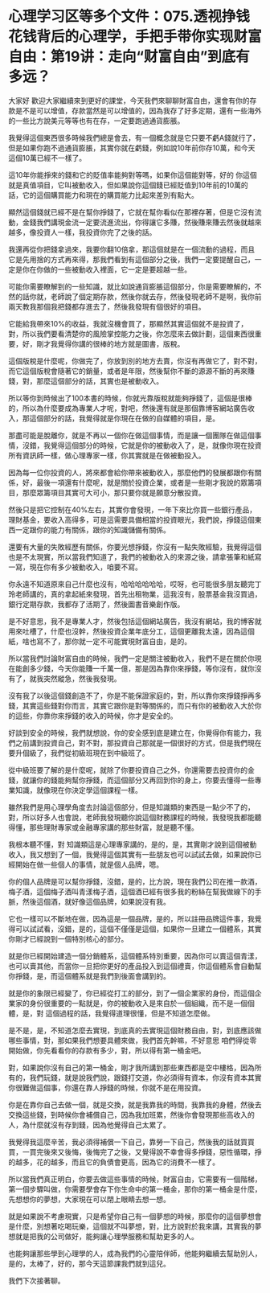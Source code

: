 # 心理学习区等多个文件：075.透视挣钱花钱背后的心理学，手把手带你实现财富自由：第19讲：走向“财富自由”到底有多远？

大家好 歡迎大家繼續來到更好的課堂，今天我們來聊聊財富自由，還會有你的存款是不是可以增值，存款當然是可以增值的，因為我存了好多定期，還有一些海外的一些比方說美元等等也有在存，一定要跑過通貨膨脹。

我覺得這個東西很多時候我們總是會去，有一個概念就是它只要不虧A錢就行了，但是如果你跑不過通貨膨脹，其實你就在虧錢，例如說10年前你存10萬，和今天這個10萬已經不一樣了。

這10年你能掙來的錢和它的貶值率能夠對等嗎，如果你這個能對等，好的 你這個就是真值項目，它叫被動收入，但如果說你這個錢已經貶值到10年前的10萬的話，它的這個購買能力和現在的購買能力比起來差別有點大。

顯然這個錢就已經不是在幫你掙錢了，它就在幫你看似在那裡存著，但是它沒有流動，金錢我們講現金流一定要流進流出，你得讓它多賺，然後賺來賺去然後就越來越多，像投資人一樣，我投資你完了之後的話。

我還再從你把錢拿過來，我要你翻10倍拿，那這個就是在一個流動的過程，而且它是先用捨的方式再來得，那我們看到有這個部分之後，我們一定要提醒自己，一定是你在你做的一些被動收入裡面，它一定是要超越一些。

可能你需要瞭解到的一些知識，就比如說通貨膨脹這個部分，你是需要瞭解的，不然的話你就，老師說了個定期存款，然後你就去存，然後發現老師不是啊，我你前兩天教我那個我把錢都存進去了，然後我發現有個很好的項目。

它能給我帶來10%的收益，我就沒機會買了，那顯然其實這個就不是投資了，對，所以我們要看清楚你的風險掌控能力之後，你怎麼來去做計劃，這個東西很重要，好，剛才我覺得你講的很棒的地方就是圖書，版稅。

這個版稅是什麼呢，你做完了，你放到別的地方去賣，你沒有再做它了，對不對，而它這個版稅會隨著它的銷量，或者是年限，然後幫你不斷的源源不斷的再來賺錢，對，那麼這個部分的話，其實也是被動收入。

所以等你到時候出了100本書的時候，你就光靠版稅就能夠掙錢了，這個是很棒的，所以為什麼要成為專業人才呢，對吧，然後還有就是那個靠博客網站廣告收入，那這個部分的話，我覺得就是你現在在做的自媒體的項目，是。

那盡可能是脫離你，就是不再以一個你在做這個事情，而是讓一個團隊在做這個事情，沒錯，我覺得這個部分的時候，它就是你的被動收入了，是，就像你現在投資所有資訊師一樣，做心理專家一樣，你其實就是在做被動投入。

因為每一位你投資的人，將來都會給你帶來被動收入，那麼他們的發展都跟你有關係，好，最後一項還有什麼呢，就是關於投資企業，或者是一些剛才我說的眾籌項目，那麼眾籌項目其實可大可小，那只要你就是願意分散投資。

然後只是把它控制在40%左右，其實你會發現，一年下來比你買一些銀行產品，理財基金，要收入高得多，可是這需要具備相當的投資眼光，我們說，掙錢這個東西一定跟你的能力有關係，跟你的知識儲備有關係。

還要有大量的失敗經歷有關係，你要光想掙錢，你沒有一點失敗經驗，我覺得這個也是不太現實，所以當我們知道了，我們的被動收入的來源之後，請拿張筆和紙寫一寫，現在你有多少被動收入，咱要不寫。

你永遠不知道原來自己什麼也沒有，哈哈哈哈哈哈，哎呀，也可能很多朋友聽完丁玲老師講的，真的拿起紙來發現，首先出租物業，這我沒有，股票基金我沒買過，銀行定期存款，我都存了活期了，然後圖書音樂創作版。

是不好意思，我不是專業人才，然後包括這個網站廣告，我沒有網站，我的博客就用來吐槽了，什麼也沒幹，然後投資企業年底分工，這個更離我太遠，因為這個紙，啥也寫不了，那你就一定不可能實現財富自由，是的。

所以當我們討論財富自由的時候，我們一定是關注被動收入，我們不是在關於你現在能創多少錢，今天你能賺一千萬一億，那是因為靠你來掙錢，等你沒有，就你沒有了，就我突然縱急，然後我發現。

沒有我了以後這個錢創造不了，你是不能保證家庭的，對，所以靠你來掙錢掙再多錢，其實這些錢對你而言，其實它跟你是對等關係的，而只有你的被動收入大於你的這些，你靠你來掙錢的收入的時候，你才是安全的。

好談到安全的時候，我們就想說，你的安全感到底是建立在，你覺得你有能力，我們之前講到投資自己，對不對，那投資自己那就是一個很好的方式，但是我們現在要升個級了，我們從初級班現在到中級班了。

從中級班要了解的是什麼呢，就除了你要投資自己之外，你還需要去投資你的金錢，就讓你的錢能夠幫你掙錢，而這個部分又再回到你的身上，你要去懂得一些專業知識，就像現在你決定學這個課程一樣。

雖然我們是用心理學角度去討論這個部分，但是知識類的東西是一點少不了的，對，所以好多人也會說，老師我發現聽你說這個財務課程的時候，我發現我都能聽得懂，那些理財專家或金融專家講的那些財富，就是聽不懂。

我根本聽不懂，對 知識類這是心理專家講的，是的，是，其實剛才說到這個被動收入，我又想到了一個，我覺得這個其實有一些朋友也可以試試去做，如果說你已經開始在做一些個人的事情，就是個人品牌，嗯。

你的個人品牌是可以幫你掙錢，沒錯，是的，比方說，現在我們公司在推一款酒，梅子酒，這個梅子酒叫青漾梅子酒，這個酒已經有很多我的粉絲在幫我做線下的手脈，然後這個酒，就好像這個品牌，如果說沒有我。

它也一樣可以不斷地在做，因為這是一個品牌，是的，所以註冊品牌這件事，我覺得可以試試看，沒錯，是的，這個不僅僅是這個，如果你一旦建立一個體系，其實你剛才已經說到一個特別核心的部分。

就是你已經開始建造一個分銷體系，這個體系特別重要，因為你可以賣這個青漾，也可以賣其他，而當你一旦把你更好的產品投入到這個禮賣，你這個體系會自動幫你掙錢，是，而這個體系就是我們到後面會講到的。

就是你的象限已經變了，你已經從打工的部分，到了一個企業家的身份，而這個企業家的身份很重要的一點就是，你的被動收入是來自於一個組織，而不是一個個體，是，對 這個過程的話，我覺得道理很懂，但是不知道怎麼做。

是不是，是，不知道怎麼去實現，到底真的去實現這個財務自由，對，到底應該做哪些事情，對，那如果我們想要具體來做，我們首先幹嘛，不好意思 咱們得從零開始做，你先看看你的存款有多少，對，所以得有第一桶金吧。

對，如果說你沒有自己的第一桶金，剛才我所講到那些東西都是空中樓格，因為所有的，我們玩錢，就是說我們說，跟錢打交道，你必須得有資本，你沒有資本其實你很難做這個事，你還在靠人掙錢的時候，你就不是在用投資。

你是在靠你自己去做一個，就是交換，就是我靠我的時間，我靠我的身體，然後去交換這些錢，到時候你會補償自己，因為我加班累，然後你會發現那些高收入的人，為什麼就沒有存到錢，因為他覺得自己太累了。

我覺得我這麼辛苦，我必須得補償一下自己，靠勞一下自己，然後我的話就買買買，一買完後來又後悔，後悔完了之後，又覺得說不幸會得多掙錢，惡性循環，掙的越多，花的越多，而且它的負債會更高，因為它的消費不一樣了。

所以當我們真正明白，你要去做這些事情的時候，財富自由，它需要有一個階梯，第一個步驟叫做，你需要學會存下你生命中的第一桶金，那你的第一桶金是什麼，先想想你的夢想，大家現在可以閉上眼睛去想一想。

就是如果說不考慮現實，只是希望你自己有一個夢想的時候，那麼你的這個夢想會是什麼，別想著吃喝玩樂，這個就不叫夢想，對，比方說對於我來講，其實我的夢想就是把我的公司做好，能夠讓心理學服務和幫助更多的人。

也能夠讓那些學到心理學的人，成為我們的心靈陪伴師，他能夠繼續去幫助別人，是的，太棒了，好的，那今天這節課我們就到這兒。

我們下次接著聊。